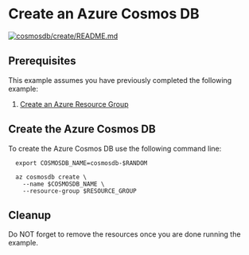 
# Create an Azure Cosmos DB

[![cosmosdb/create/README.md](https://github.com/Azure-Samples/java-on-azure-examples/actions/workflows/cosmosdb_create_README_md.yml/badge.svg)](https://github.com/Azure-Samples/java-on-azure-examples/actions/workflows/cosmosdb_create_README_md.yml)

## Prerequisites

This example assumes you have previously completed the following example:

1. [Create an Azure Resource Group](../../group/create/)

<!-- workflow.include(../../group/create/README.md) -->

## Create the Azure Cosmos DB

To create the Azure Cosmos DB use the following command line:

````shell
  export COSMOSDB_NAME=cosmosdb-$RANDOM

  az cosmosdb create \
    --name $COSMOSDB_NAME \
    --resource-group $RESOURCE_GROUP
````

<!-- workflow.directOnly()

  az group delete --name $RESOURCE_GROUP --yes || true

  -->

## Cleanup

Do NOT forget to remove the resources once you are done running the example.
